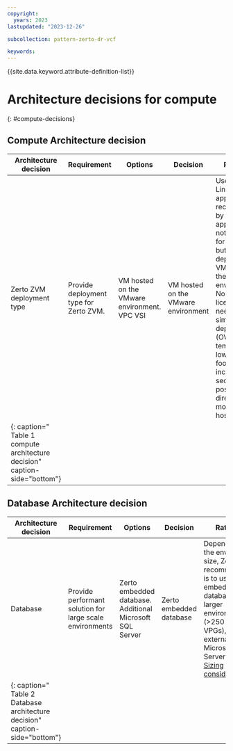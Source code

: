 ```yaml
---
copyright:
  years: 2023
lastupdated: "2023-12-26"

subcollection: pattern-zerto-dr-vcf

keywords:
---
```

{{site.data.keyword.attribute-definition-list}}

# Architecture decisions for compute

{: #compute-decisions}

## Compute Architecture decision

| **Architecture decision**                                            | **Requirement**                  | **Options**                            | **Decision**                  | **Rationale**                                                                                                                                                                                                                                                                                                     |
| -------------------------------------------------------------------------- | -------------------------------------- | -------------------------------------------- | ----------------------------------- | ----------------------------------------------------------------------------------------------------------------------------------------------------------------------------------------------------------------------------------------------------------------------------------------------------------------------- |
| Zerto ZVM deployment type                                                  | Provide deployment type for Zerto ZVM. | VM hosted on the VMware environment. VPC VSI | VM hosted on the VMware environment | Uses the Linux based appliance as recommended by Zerto. This appliance is not suitable for a VPC VSI but can be deployed as a VM hosted on the VMware environment. No Windows license needed, simplified deployment (OVF template), lower footprint, increased security (no possibility to directly modify the host OS) |
| {: caption=" Table 1 compute architecture decision" caption-side="bottom"} |                                        |                                              |                                     |                                                                                                                                                                                                                                                                                                                         |

## Database Architecture decision

| **Architecture decision**                                             | **Requirement**                                    | **Options**                                        | **Decision**      | **Rationale**                                                                                                                                                                                                                                                                     |
| --------------------------------------------------------------------------- | -------------------------------------------------------- | -------------------------------------------------------- | ----------------------- | --------------------------------------------------------------------------------------------------------------------------------------------------------------------------------------------------------------------------------------------------------------------------------------- |
| Database                                                                    | Provide performant solution for large scale environments | Zerto embedded database. Additional Microsoft SQL Server | Zerto embedded database | Dependent on the environment size, Zerto's recommendation is to use the embedded database. For larger environments (\>250 incoming VPGs), use an external Microsoft SQL Server. See [Sizing considerations](https://help.zerto.com/bundle/Install.VC.HTML/page/Database_Requirements.htm). |
| {: caption=" Table 2 Database architecture decision" caption-side="bottom"} |                                                          |                                                          |                         |                                                                                                                                                                                                                                                                                         |

